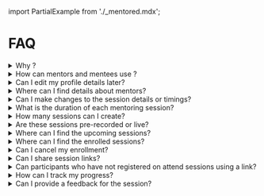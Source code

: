 import PartialExample from './_mentored.mdx';

# FAQ

<details>
  <summary>Why <PartialExample mentored />?</summary> 
  <PartialExample mentored /> is an open source mentoring application that facilitates peer learning and professional development. 
  To learn more, see <a href="intro">Welcome to <PartialExample mentored /></a>.
 
</details>

<details>
<summary>How can mentors and mentees use <PartialExample mentored />?</summary>

* Mentors can create mentoring sessions and join other sessions. 
* Mentees can join mentoring sessions. 

To learn more, see [About the <PartialExample mentored /> Mobile Application](using-the-mentored-mobile-application.md).
</details>

<details>
<summary>Can I edit my profile details later?</summary>

After signing up, you can update your profile details any time.

To learn more, see [Creating a Mentor Profile](creating-and-managing-mentor-profile.md) or [Creating a Mentee Profile](creating-and-managing-mentee-profile.md).
</details>

<details>
<summary>Where can I find details about mentors?</summary>

You can use the [Mentor Directory](mentor-directory.md) to look up details on individual mentors.
</details>

<details>
<summary>Can I make changes to the session details or timings?</summary>

You can edit a session to change the timings or the details associated with it. In case you want to cancel the session, 
 you can delete the session.

To learn more, see [Setting up a Session](setting-up-a-mentored-session.md). 
</details>

<details>
<summary>What is the duration of each mentoring session?</summary>

The minimum duration a session should be 30 minutes. 

To learn more, see [Setting up a Session](setting-up-a-mentored-session.md).
</details>

<details>
<summary>How many sessions can I create?</summary>

<PartialExample mentored /> does not apply any limits on the number of sessions that a mentor can host. 

To learn more, see [Setting up a Session](setting-up-a-mentored-session.md).
</details>

<details>
<summary>Are these sessions pre-recorded or live?</summary>

Mentoring sessions are live sessions hosted by mentors. You cannot upload or host a recorded session.  

To learn more, see [Joining a Session](joining-a-session.md) or [Starting a Session](starting-a-session.md).
</details>

<details>
<summary>Where can I find the upcoming sessions?</summary>

You can find the upcoming sessions on the **All Sessions** section of the Home page of the <PartialExample mentored /> mobile application.

To learn more, see [Enrolling for a Session](enrolling-for-a-session.md).
</details>

<details>
<summary>Where can I find the enrolled sessions?</summary>

You can find the enrolled sessions on the **My Sessions** section of the Homepage.

To learn more, see [Joining a Session](joining-a-session.md).
</details>

<details>
<summary>Can I cancel my enrollment?</summary>

You can cancel your enrollment up to 10 minutes before the scheduled session.

To learn more, see [Enrolling for a Session](enrolling-for-a-session.md).
</details>

<details>
<summary>Can I share session links?</summary>

The host and participants can share session links with their phone or email contacts, and over social media.

To learn more, see the following topics:

* [How can a session host share the session invite?](inviting-mentorsandmentees-host.md) 
* [How can a participant share the session invite?](inviting-mentorsandmentees-participants.md).

</details>

<details>
<summary>Can participants who have not registered on <PartialExample mentored /> attend sessions using a link?</summary>

To join sessions using a link, participants must sign up on <PartialExample mentored />.

To learn more, see [Joining Sessions through a Shared Link](joining-sessions-using-a-shared-link.md)
</details>

<details>
<summary>How can I track my progress?</summary>

You can track your activity and track your progress using the **Dashboard** section.

To learn more, see the following topics: 

* [Dashboard for Mentors](dashboard-for-mentors.md) 
* [Dashboard for Mentees](dashboard-for-mentees.md)

</details>

<details>
<summary>Can I provide a feedback for the session?</summary>

At the end of each session, <PartialExample mentored /> enables the host and participants to rate the session. 

To learn more, see the following topics: 

* [How Mentors can record their feedback](feedbackformentors.md) 
* [How Mentees can record their feedback](feedbackformentees.md)

</details>
